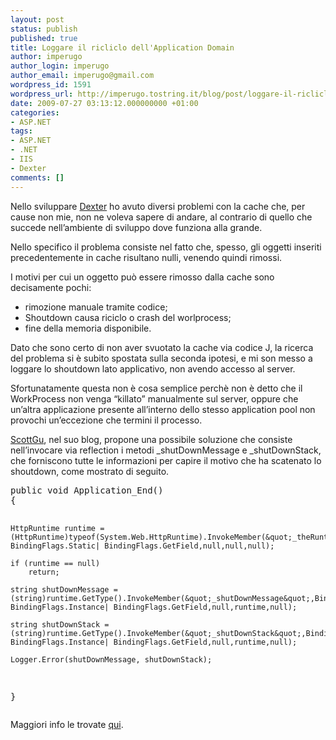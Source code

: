 ```yaml
---
layout: post
status: publish
published: true
title: Loggare il ricliclo dell'Application Domain
author: imperugo
author_login: imperugo
author_email: imperugo@gmail.com
wordpress_id: 1591
wordpress_url: http://imperugo.tostring.it/blog/post/loggare-il-ricliclo-dell-application-domain/
date: 2009-07-27 03:13:12.000000000 +01:00
categories:
- ASP.NET
tags:
- ASP.NET
- .NET
- IIS
- Dexter
comments: []
---
```

<p>Nello sviluppare <a href="http://imperugo.tostring.it/About/Dexter">Dexter</a> ho avuto diversi problemi con la cache che, per cause non mie, non ne voleva sapere di andare, al contrario di quello che succede nell&rsquo;ambiente di sviluppo dove funziona alla grande.</p>
<p>Nello specifico il problema consiste nel fatto che, spesso, gli oggetti inseriti precedentemente in cache risultano nulli, venendo quindi rimossi.</p>
<p>I motivi per cui un oggetto pu&ograve; essere rimosso dalla cache sono decisamente pochi:</p>
<ul>
    <li>rimozione manuale tramite codice;</li>
    <li>Shoutdown causa riciclo o crash del worlprocess;</li>
    <li>fine della memoria disponibile.</li>
</ul>
<p>Dato che sono certo di non aver svuotato la cache via codice J, la ricerca del problema si &egrave; subito spostata sulla seconda ipotesi, e mi son messo a loggare lo shoutdown lato applicativo, non avendo accesso al server.</p>
<p>Sfortunatamente questa non &egrave; cosa semplice perch&egrave; non &egrave; detto che il WorkProcess non venga &ldquo;killato&rdquo; manualmente sul server, oppure che un&rsquo;altra applicazione presente all&rsquo;interno dello stesso application pool non provochi un&rsquo;eccezione che termini il processo.</p>
<p><a href="http://weblogs.asp.net/scottgu/default.aspx" title="Scott Guthrie" rel="nofollow" target="_blank">ScottGu</a>, nel suo blog, propone una possibile soluzione che consiste nell&rsquo;invocare via reflection i metodi _shutDownMessage e _shutDownStack, che forniscono tutte le informazioni per capire il motivo che ha scatenato lo shoutdown, come mostrato di seguito.</p>
<pre class="brush: csharp; ruler: true;">
public void Application_End()
{

    HttpRuntime runtime = (HttpRuntime)typeof(System.Web.HttpRuntime).InvokeMember(&quot;_theRuntime&quot;,BindingFlags.NonPublic| BindingFlags.Static| BindingFlags.GetField,null,null,null);

    if (runtime == null)
        return;

    string shutDownMessage = (string)runtime.GetType().InvokeMember(&quot;_shutDownMessage&quot;,BindingFlags.NonPublic| BindingFlags.Instance| BindingFlags.GetField,null,runtime,null);

    string shutDownStack = (string)runtime.GetType().InvokeMember(&quot;_shutDownStack&quot;,BindingFlags.NonPublic| BindingFlags.Instance| BindingFlags.GetField,null,runtime,null);
    
    Logger.Error(shutDownMessage, shutDownStack);
}</pre>
<p>Maggiori info le trovate <a href="http://weblogs.asp.net/scottgu/archive/2005/12/14/433194.aspx" title="Logging ASP.NET Application Shutdown Events" rel="nofollow" target="_blank">qui</a>.</p>
